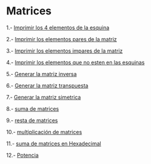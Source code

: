 # Matrices

1.- [Imprimir los 4 elementos de la esquina](esquinas.c)

2.- [Imprimir los elementos pares de la matriz](pares.c)

3.- [Imprimir los elementos impares de la matriz](impares.c)

4.- [Imprimir los elementos que no esten en las esquinas](sin_esquinas.c)

5.- [Generar la matriz inversa](inversa.c)

6.- [Generar la matriz transpuesta](matriz_traspuesta.c)

7.- [Generar la matriz simetrica](simetrica.c)

8.- [suma de matrices](suma.c)

9.- [resta de matrices](resta.c)

10.- [multiplicación de matrices](multiplicacion.c)

11.- [suma de matrices en Hexadecimal](suma_hexadecimales.c)

12.- [Potencia](potencia.c)


